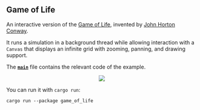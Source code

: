 ## Game of Life

An interactive version of the [Game of Life], invented by [John Horton Conway].

It runs a simulation in a background thread while allowing interaction with a `Canvas` that displays an infinite grid with zooming, panning, and drawing support.

The __[`main`]__ file contains the relevant code of the example.

<div align="center">
  <a href="https://gfycat.com/briefaccurateaardvark">
    <img src="https://thumbs.gfycat.com/BriefAccurateAardvark-size_restricted.gif">
  </a>
</div>

You can run it with `cargo run`:
```
cargo run --package game_of_life
```

[`main`]: src/main.rs
[Game of Life]: https://en.wikipedia.org/wiki/Conway%27s_Game_of_Life
[John Horton Conway]: https://en.wikipedia.org/wiki/John_Horton_Conway
